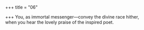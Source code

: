 +++
title = "06"

+++
You, as immortal messenger—convey the divine race hither,  
when you hear the lovely praise of the inspired poet.  
